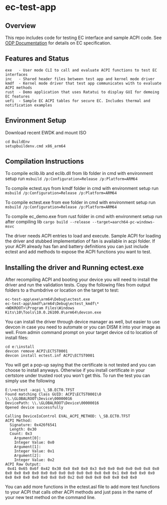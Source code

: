 # ec-test-app

## Overview
This repo includes code for testing EC interface and sample ACPI code.
See [ODP Documentation](https://github.com/OpenDevicePartnership/documentation/tree/main/guide_book) for details on EC specification.

## Features and Status
```
exe   - User mode CLI to call and evaluate ACPI functions to test EC interfaces
inc   - Shared header files between test app and kernel mode driver
kmdf  - Kernel mode driver that test app communicates with to evaluate ACPI methods
rust  - Demo application that uses Ratatui to display GUI for demoing EC features
uefi  - Sample EC ACPI tables for secure EC. Includes thermal and notification examples
```

## Environment Setup
Download recent EWDK and mount ISO
```
cd BuildEnv
setupbuildenv.cmd x86_arm64
```

## Compilation Instructions

To compile eclib.lib and eclib.dll from lib folder in cmd with environment setup run
`msbuild /p:Configuration=Release /p:Platform=ARM64`

To compile ectest.sys from kmdf folder in cmd with environment setup run
`msbuild /p:Configuration=Release /p:Platform=ARM64`

To compile ectest.exe from exe folder in cmd with environment setup run
`msbuild /p:Configuration=Release /p:Platform=ARM64`

To compile ec_demo.exe from rust folder in cmd with environment setup run after compiling lib
`cargo build --release --target=aarch64-pc-windows-msvc`

The driver needs ACPI entries to load and execute. Sample ACPI for loading the driver and stubbed implementation of fan is available in acpi folder.
If your ACPI already has fan and battery definitions you can just include ectest and add methods to expose the ACPI functions you want to test.

## Installing the driver and Running ectest.exe
After recompiling ACPI and booting your device you will need to install the driver and run the validation tests.
Copy the following files from output folders to a thumbdrive or location on the target to test:
```
ec-test-app\exe\arm64\Debug\ectest.exe
ec-test-app\kmdf\arm64\Debug\ectest_kmdf\*
<WDKROOT>\Program Files\Windows Kits\10\Tools\10.0.26100.0\arm64\devcon.exe
```

You can install the driver through device manager as well, but easier to use devcon in case you need to automate or you can DISM it into your image as well.
From admin command prompt on your target device cd to location of install files:
```
cd e:\install
devcon remove ACPI\ECTST0001
devcon install ectest.inf ACPI\ECTST0001
```

You will get a pop-up saying that the certificate is not tested and you can choose to install anyways. Otherwise if you install certificate in your certstore under trusted root you won't get this.
To run the test you can simply use the following
```
E:\>ectest -acpi \_SB.ECT0.TFST
Found matching Class GUID: ACPI\ECTST0001\0
\\.\GLOBALROOT\Device\00000016
DevicePath: \\.\GLOBALROOT\Device\00000016
Opened device successfully

Calling DeviceIoControl EVAL_ACPI_METHOD: \_SB.ECT0.TFST
ACPI Method:
  Signature: 0x426f6541
  Length: 0x30
  Count: 0x3
    Argument[0]:
    Integer Value: 0x0
    Argument[1]:
    Integer Value: 0x1
    Argument[2]:
    Integer Value: 0x2
ACPI Raw Output:
 0x41 0x65 0x6f 0x42 0x30 0x0 0x0 0x0 0x3 0x0 0x0 0x0 0x0 0x0 0x8 0x0 0x0 0x0 0x0 0x0 0x0 0x0 0x0 0x0 0x0 0x0 0x8 0x0 0x1 0x0 0x0 0x0 0x0 0x0 0x0 0x0 0x0 0x0 0x8 0x0 0x2 0x0 0x0 0x0 0x0 0x0 0x0 0x0
```

You can add more functions in the ectest.asl file to add more test functions to your ACPI that calls other ACPI methods and just pass in the name of your new test method on the command line.
